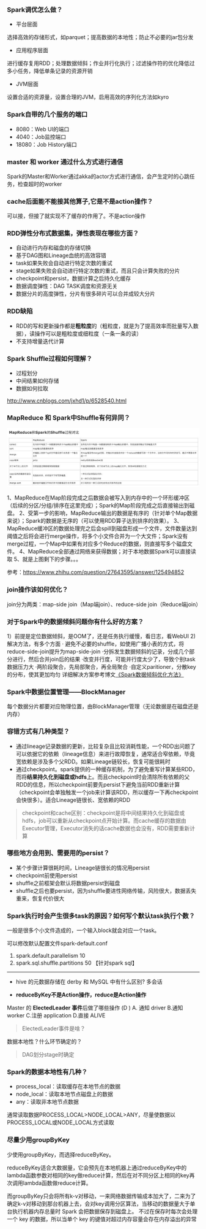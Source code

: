 ### Spark调优怎么做？

- 平台层面

选择高效的存储形式，如parquet；提高数据的本地性；防止不必要的jar包分发

- 应用程序层面

进行缓存复用RDD；处理数据倾斜；作业并行化执行；过滤操作符的优化降低过多小任务，降低单条记录的资源开销

- JVM层面

设置合适的资源量，设置合理的JVM，启用高效的序列化方法如kyro

### Spark自带的几个服务的端口

- 8080：Web UI的端口
- 4040：Job监控端口
- 18080：Job History端口

###  master 和 worker 通过什么方式进行通信

Spark的Master和Worker通过akka的actor方式进行通信，会产生定时的心跳任务，检查超时的worker



### cache后面能不能接其他算子,它是不是action操作？

可以接，但接了就实现不了缓存的作用了。不是action操作

### RDD弹性分布式数据集，弹性表现在哪些方面？

- 自动进行内存和磁盘的存储切换
- 基于DAG图和Lineage血统的高效容错
- task如果失败会自动进行特定次数的重试
- stage如果失败会自动进行特定次数的重试，而且只会计算失败的分片
- checkpoint和persist，数据计算之后持久化缓存
- 数据调度弹性：DAG TASK调度和资源无关
- 数据分片的高度弹性，分片有很多碎片可以合并成较大分片



### RDD缺陷

- RDD的写和更新操作都是**粗粒度**的（粗粒度，就是为了提高效率而批量写入数据），读操作可以是粗粒度或细粒度（一条一条的读）
- 不支持增量迭代计算

### Spark Shuffle过程如何理解？

- 过程划分
- 中间结果如何存储
- 数据如何拉取

http://www.cnblogs.com/jxhd1/p/6528540.html

### MapReduce 和 Spark中Shuffle有何异同？

![img](assets/b5a8d3294a7c99f065896fee00f910e4_hd.jpg)

1、MapReduce在Map阶段完成之后数据会被写入到内存中的一个环形缓冲区（后续的分区/分组/排序在这里完成）；Spark的Map阶段完成之后直接输出到磁盘。
2、受第一步的影响，MapReduce输出的数据是有序的（针对单个Map数据来说）；Spark的数据是无序的（可以使用RDD算子达到排序的效果）。
3、MapReduce缓冲区的数据处理完之后会spill到磁盘形成一个文件，文件数量达到阈值之后将会进行merge操作，将多个小文件合并为一个大文件；Spark没有merge过程，一个Map中如果有对应多个Reduce的数据，则直接写多个磁盘文件。
4、MapReduce全部通过网络来获得数据；对于本地数据Spark可以直接读取
5、就是上图剩下的步骤。。。



参考：https://www.zhihu.com/question/27643595/answer/125494852



### join操作该如何优化？

join分为两类：map-side join（Map端join）、reduce-side join（Reduce端join）



### 对于Spark中的数据倾斜问题你有什么好的方案？

1）前提是定位数据倾斜，是OOM了，还是任务执行缓慢，看日志，看WebUI
2)解决方法，有多个方面
· 避免不必要的shuffle，如使用广播小表的方式，将reduce-side-join提升为map-side-join
·分拆发生数据倾斜的记录，分成几个部分进行，然后合并join后的结果
·改变并行度，可能并行度太少了，导致个别task数据压力大
·两阶段聚合，先局部聚合，再全局聚合
·自定义paritioner，分散key的分布，使其更加均匀
详细解决方案参考博文[《Spark数据倾斜优化方法》](http://mp.weixin.qq.com/s?__biz=MzIzNzI1NzY3Nw==&mid=2247484221&idx=1&sn=7e20f08bfb490b91f0920aefb29ca271&chksm=e8ca159fdfbd9c89f610dd230e07f414521b4dd13018994ee9b873421d1e8efcdc535c810225&scene=21#wechat_redirect)



### Spark中数据位置管理——BlockManager

每个数据分片都要对应物理位置，由BlockManager管理（无论数据是在磁盘还是内存）

### 容错方式有几种类型？

- 通过lineage记录数据的更新，比较复杂且比较消耗性能，一个RDD出问题了可以依据它的依赖（lineage信息）来进行故障恢复，通常适合窄依赖，毕竟宽依赖是涉及多个父RDD。如果Lineage链较长，恢复可能很耗时
- 通过checkpoint。spark提供的一种缓存机制，为了避免重写计算某些RDD，而将**结果持久化到磁盘或hdfs**上。而且checkpoint时会清除所有依赖的父RDD的信息，所以checkpoint前要先persist下避免当前RDD重新计算（checkpoint会单独触发一个job来计算该RDD，所以缓存一下再checkpoint会快很多）。适合Lineage链很长、宽依赖的RDD

> checkpoint和cache区别：checkpoint是将中间结果持久化到磁盘或hdfs，job可以重新从checkpoint点开始计算。而cache缓存的数据由Executor管理，Executor消失的话cache数据也会没有，RDD需要重新计算

### 哪些地方会用到、需要用的persist？

- 某个步骤计算很耗时间，Lineage链很长的情况用persist
- checkpoint前使用persist
- shuffle之前框架会默认将数据persist到磁盘
- shuffle之后也要persist，因为shuffle要进性网络传输，风险很大，数据丢失重来，恢复代价很大



### Spark执行时会产生很多task的原因？如何写个默认task执行个数？

一般是很多个小文件造成的，一个输入block就会对应一个task。

可以修改默认配置文件spark-default.conf

1. spark.default.parallelism 10
2. spark.sql.shuffle.partitions 50 【针对spark sql】



***

- hive 的元数据存储在 derby 和 MySQL 中有什么区别? 多会话

- **reduceByKey不是Action操作，reduce是Action操作**

Master 的 **ElectedLeader 事件**后做了哪些操作 (D )
A. 通知 driver B.通知 worker 
C.注册 application D.直接 ALIVE

> ElectedLeader事件是啥？

数据本地性？什么环节确定的？

> DAG划分stage时确定

### Spark的数据本地性有几种？

- process_local：读取缓存在本地节点的数据
- node_local：读取本地节点磁盘上的数据
- any：读取非本地节点数据

通常读取数据PROCESS_LOCAL>NODE_LOCAL>ANY，尽量使数据以PROCESS_LOCAL或NODE_LOCAL方式读取

 	 

### 尽量少用groupByKey

少使用groupByKey，而选择reduceByKey。

reduceByKey适合大数据量，它会预先在本地机器上通过reduceByKey中的lambda函数参数对相同的key做reduce计算，然后在对不同分区上相同的key再次调用lambda函数做reduce计算。

而groupByKey只会将所有k-v对移动，一来网络数据传输成本加大了，二来为了确定k-v对移动到那台机器上去，会对key调用分区算法，当移动的数据量大于单台执行机器内存总量时 Spark 会把数据保存到磁盘上。 不过在保存时每次会处理一个 key 的数据，所以当单个 key 的键值对超过内存容量会存在内存溢出的异常